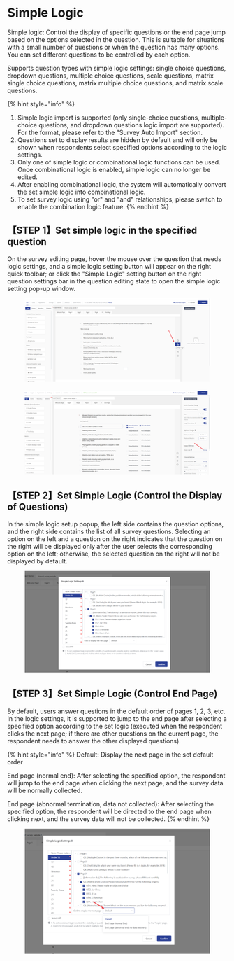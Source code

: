 # Simple Logic

Simple logic: Control the display of specific questions or the end page jump based on the options selected in the question. This is suitable for situations with a small number of questions or when the question has many options. You can set different questions to be controlled by each option.

Supports question types with simple logic settings: single choice questions, dropdown questions, multiple choice questions, scale questions, matrix single choice questions, matrix multiple choice questions, and matrix scale questions.

{% hint style="info" %}
1. Simple logic import is supported (only single-choice questions, multiple-choice questions, and dropdown questions logic import are supported). For the format, please refer to the "Survey Auto Import" section.
2. Questions set to display results are hidden by default and will only be shown when respondents select specified options according to the logic settings.
3. Only one of simple logic or combinational logic functions can be used. Once combinational logic is enabled, simple logic can no longer be edited.
4. After enabling combinational logic, the system will automatically convert the set simple logic into combinational logic.
5. To set survey logic using "or" and "and" relationships, please switch to enable the combination logic feature.
{% endhint %}

## 【STEP 1】Set simple logic in the specified question

On the survey editing page, hover the mouse over the question that needs logic settings, and a simple logic setting button will appear on the right quick toolbar; or click the "Simple Logic" setting button on the right question settings bar in the question editing state to open the simple logic setting pop-up window.

<figure><img src="../../../.gitbook/assets/image (2) (1) (1).png" alt=""><figcaption></figcaption></figure>

<figure><img src="../../../.gitbook/assets/image (3) (1) (1).png" alt=""><figcaption></figcaption></figure>

## 【STEP 2】Set Simple Logic (Control the Display of Questions)

In the simple logic setup popup, the left side contains the question options, and the right side contains the list of all survey questions. Selecting an option on the left and a question on the right indicates that the question on the right will be displayed only after the user selects the corresponding option on the left; otherwise, the selected question on the right will not be displayed by default.

<figure><img src="../../../.gitbook/assets/image (4) (1) (1).png" alt=""><figcaption></figcaption></figure>

## 【STEP 3】Set Simple Logic (Control End Page)

By default, users answer questions in the default order of pages 1, 2, 3, etc. In the logic settings, it is supported to jump to the end page after selecting a specified option according to the set logic (executed when the respondent clicks the next page; if there are other questions on the current page, the respondent needs to answer the other displayed questions).

{% hint style="info" %}
Default: Display the next page in the set default order

End page (normal end): After selecting the specified option, the respondent will jump to the end page when clicking the next page, and the survey data will be normally collected.

End page (abnormal termination, data not collected): After selecting the specified option, the respondent will be directed to the end page when clicking next, and the survey data will not be collected.
{% endhint %}

<figure><img src="../../../.gitbook/assets/image (5) (1) (1).png" alt=""><figcaption></figcaption></figure>
